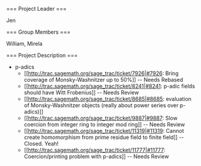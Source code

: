 === Project Leader ===

Jen 

=== Group Members ===

William, Mirela

=== Project Description ===

* p-adics
  * [[http://trac.sagemath.org/sage_trac/ticket/7926|#7926: Bring coverage of Monsky-Washnitzer up to 50%]] -- Needs Rebased
  * [[http://trac.sagemath.org/sage_trac/ticket/8241|#8241: p-adic fields should have Witt Frobenius]] -- Needs Review
  * [[http://trac.sagemath.org/sage_trac/ticket/8685|#8685: evaluation of Monsky-Washnitzer objects (really about power series over p-adics)]]
  * [[http://trac.sagemath.org/sage_trac/ticket/9887|#9887: Slow coercion from integer ring to integer mod ring]] -- Needs Review
  * [[http://trac.sagemath.org/sage_trac/ticket/11319|#11319: Cannot create homomorphism from prime residue field to finite field]] -- Closed.  Yeah!
  * [[http://trac.sagemath.org/sage_trac/ticket/11777|#11777: Coercion/printing problem with p-adics]] -- Needs Review
